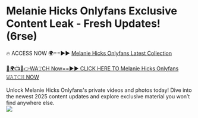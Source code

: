 # Melanie Hicks Onlyfans Exclusive Content Leak - Fresh Updates! (6rse)

🔥 ACCESS NOW 🌍==►► <a href="https://tinyurl.com/kvy9nzfs" rel="nofollow">Melanie Hicks Onlyfans Latest Collection</a>
<br><br>
[🔴🌍📺📱👉WA𝚃CH Now==►► CLICK HERE TO Melanie Hicks Onlyfans 𝚆𝙰𝚃𝙲𝙷 NOW](https://tinyurl.com/kvy9nzfs)
<br><br>
Unlock Melanie Hicks Onlyfans's private videos and photos today! Dive into the newest 2025 content updates and explore exclusive material you won’t find anywhere else.
<br>
<a href="https://tinyurl.com/kvy9nzfs" rel="nofollow" data-target="animated-image.originalLink"><img src="https://camo.githubusercontent.com/8a4f000d20f83aca3bf7ec5f350d767afa0574a8a352519fd8cfa583a6f93a33/68747470733a2f2f692e696d6775722e636f6d2f644a486b345a712e676966" data-canonical-src="https://i.imgur.com/dJHk4Zq.gif" style="max-width: 100%; display: inline-block;" data-target="animated-image.originalImage"></a>
<br>
